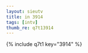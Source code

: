 ```yaml
--- 
layout: sieutv
title: in 3914
tags: [intv]
thumb_re: q7t13914
---
```

{% include q7t1 key="3914" %} 
